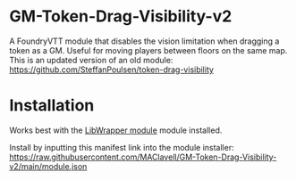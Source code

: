 # GM-Token-Drag-Visibility-v2
A FoundryVTT module that disables the vision limitation when dragging a token as a GM. Useful for moving players between floors on the same map. This is an updated version of an old module: https://github.com/SteffanPoulsen/token-drag-visibility

# Installation
Works best with the [LibWrapper module](https://github.com/ruipin/fvtt-lib-wrapper) module installed.

Install by inputting this manifest link into the module installer: https://raw.githubusercontent.com/MAClavell/GM-Token-Drag-Visibility-v2/main/module.json
